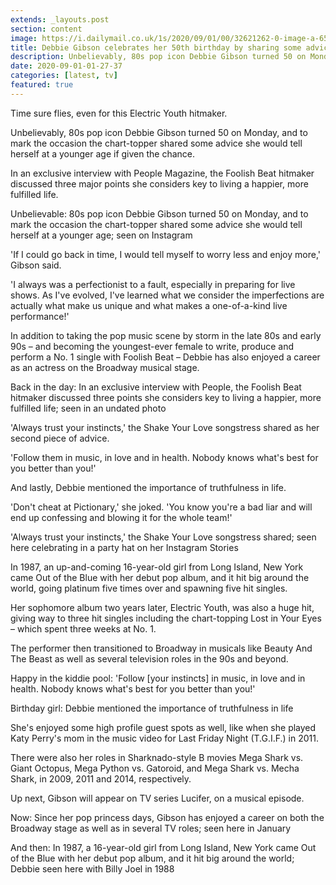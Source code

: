 ```yaml
---
extends: _layouts.post
section: content
image: https://i.dailymail.co.uk/1s/2020/09/01/00/32621262-0-image-a-65_1598917538290.jpg 
title: Debbie Gibson celebrates her 50th birthday by sharing some advice for her younger self 
description: Unbelievably, 80s pop icon Debbie Gibson turned 50 on Monday, and to mark the occasion the chart-topper shared some advice she would tell herself at a younger age. 
date: 2020-09-01-01-27-37 
categories: [latest, tv] 
featured: true 
--- 
```

Time sure flies, even for this Electric Youth hitmaker.

Unbelievably, 80s pop icon Debbie Gibson turned 50 on Monday, and to mark the occasion the chart-topper shared some advice she would tell herself at a younger age if given the chance.

In an exclusive interview with People Magazine, the Foolish Beat hitmaker discussed three major points she considers key to living a happier, more fulfilled life.   

Unbelievable: 80s pop icon Debbie Gibson turned 50 on Monday, and to mark the occasion the chart-topper shared some advice she would tell herself at a younger age; seen on Instagram

'If I could go back in time, I would tell myself to worry less and enjoy more,' Gibson said.

'I always was a perfectionist to a fault, especially in preparing for live shows. As I've evolved, I've learned what we consider the imperfections are actually what make us unique and what makes a one-of-a-kind live performance!'

In addition to taking the pop music scene by storm in the late 80s and early 90s – and becoming the youngest-ever female to write, produce and perform a No. 1 single with Foolish Beat – Debbie has also enjoyed a career as an actress on the Broadway musical stage. 

Back in the day: In an exclusive interview with People, the Foolish Beat hitmaker discussed three points she considers key to living a happier, more fulfilled life; seen in an undated photo

'Always trust your instincts,' the Shake Your Love songstress shared as her second piece of advice. 

'Follow them in music, in love and in health. Nobody knows what's best for you better than you!'

And lastly, Debbie mentioned the importance of truthfulness in life.

'Don't cheat at Pictionary,' she joked. 'You know you're a bad liar and will end up confessing and blowing it for the whole team!'

'Always trust your instincts,' the Shake Your Love songstress shared; seen here celebrating in a party hat on her Instagram Stories

In 1987, an up-and-coming 16-year-old girl from Long Island, New York came Out of the Blue with her debut pop album, and it hit big around the world, going platinum five times over and spawning five hit singles.

Her sophomore album two years later, Electric Youth, was also a huge hit, giving way to three hit singles including the chart-topping Lost in Your Eyes – which spent three weeks at No. 1.

The performer then transitioned to Broadway in musicals like Beauty And The Beast as well as several television roles in the 90s and beyond.

Happy in the kiddie pool: 'Follow [your instincts] in music, in love and in health. Nobody knows what's best for you better than you!'

Birthday girl: Debbie mentioned the importance of truthfulness in life

She's enjoyed some high profile guest spots as well, like when she played Katy Perry's mom in the music video for Last Friday Night (T.G.I.F.) in 2011.

There were also her roles in Sharknado-style B movies Mega Shark vs. Giant Octopus, Mega Python vs. Gatoroid, and Mega Shark vs. Mecha Shark, in 2009, 2011 and 2014, respectively. 

Up next, Gibson will appear on TV series Lucifer, on a musical episode. 

Now: Since her pop princess days, Gibson has enjoyed a career on both the Broadway stage as well as in several TV roles; seen here in January

And then: In 1987, a 16-year-old girl from Long Island, New York came Out of the Blue with her debut pop album, and it hit big around the world; Debbie seen here with Billy Joel in 1988

